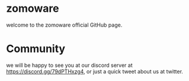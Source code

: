 # zomoware

welcome to the zomoware official GitHub page.


# Community

we will be happy to see you at our discord server at https://discord.gg/79dPTHxzg4, or just a quick tweet about us at twitter.
